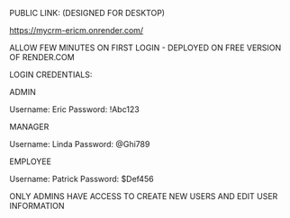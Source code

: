 PUBLIC LINK: (DESIGNED FOR DESKTOP)

https://mycrm-ericm.onrender.com/

ALLOW FEW MINUTES ON FIRST LOGIN - DEPLOYED ON FREE VERSION OF RENDER.COM


LOGIN CREDENTIALS:

ADMIN

Username: Eric
Password: !Abc123

MANAGER

Username: Linda
Password: @Ghi789

EMPLOYEE

Username: Patrick
Password: $Def456

ONLY ADMINS HAVE ACCESS TO CREATE NEW USERS AND EDIT USER INFORMATION